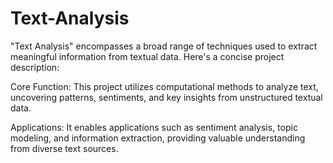 # Text-Analysis

"Text Analysis" encompasses a broad range of techniques used to extract meaningful information from textual data. Here's a concise project description:

Core Function:
This project utilizes computational methods to analyze text, uncovering patterns, sentiments, and key insights from unstructured textual data.

Applications:
It enables applications such as sentiment analysis, topic modeling, and information extraction, providing valuable understanding from diverse text sources.
